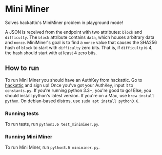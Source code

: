 # Mini Miner
Solves hackattic's MiniMiner problem in playground mode!

A JSON is received from the endpoint with two attributes:
`block` and `difficulty`. The `block` attribute contains
`data`, which houses arbitrary data and `nonce`. MiniMiner's goal is to
find a `nonce` value that causes the SHA256 hash of `block` to
start with `difficulty` zero bits. That is, if `difficulty` is
4, the hash should start with at least 4 zero bits.

## How to run
To run Mini Miner you should have an AuthKey from hackattic. Go to
[hackattic](https://hackattic.com/) and sign up! Once you've got your AuthKey,
input it to `constants.py`.
If you're running python 3.3+, you're good to go! Else, you should
install python's latest version. If you're on a Mac, use `brew install python`.
On debian-based distros, use `sudo apt install python3.6`.

### Running tests
To run tests, run `python3.6 test_miniminer.py`.

### Running Mini Miner
To run Mini Miner, run `python3.6 miniminer.py`.
